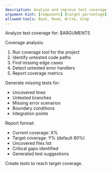 ```yaml
---
description: Analyze and improve test coverage
argument-hint: [component] [target-percentage]
allowed-tools: Bash, Read, Write, Grep
---
```


Analyze test coverage for: $ARGUMENTS

Coverage analysis:
1. Run coverage tool for the project
2. Identify untested code paths
3. Find missing edge cases
4. Detect untested error handlers
5. Report coverage metrics

Generate missing tests for:
- Uncovered lines
- Untested branches
- Missing error scenarios
- Boundary conditions
- Integration points

Report format:
- Current coverage: X%
- Target coverage: Y% (default 80%)
- Uncovered files list
- Critical gaps identified
- Generated test suggestions

Create tests to reach target coverage.